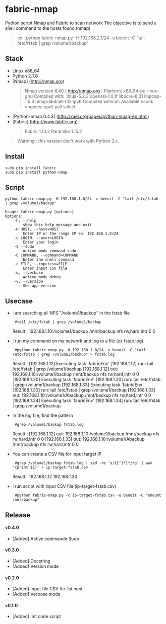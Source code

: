 # fabric-nmap
Python script Nmap and Fabric to scan network
The objective is to send a shell command to the hosts found (nmap)

>ex : python fabric-nmap.py -H 192.168.2.1/24 -u benoit -C "tail /etc/fstab | grep /volume1/backup"

## Stack
 + Linux x86_64
 + Python 2.7.6
 + [Nmap] (http://nmap.org)
    >Nmap version 6.40 ( http://nmap.org )
    >Platform: x86_64-pc-linux-gnu
    >Compiled with: liblua-5.2.3 openssl-1.0.1f libpcre-8.31 libpcap-1.5.3 nmap-libdnet-1.12 ipv6
    >Compiled without:
    >Available nsock engines: epoll poll select
 + [Python-nmap 0.4.3] (http://xael.org/pages/python-nmap-en.html)
 + [Fabric] (http://www.fabfile.org)
    >Fabric 1.10.2
    >Paramiko 1.15.2



>Warning : this version don't work with Python 3.x. 

## Install

    sudo pip install fabric
    sudo pip install python-nmap
  
## Script

    python fabric-nmap.py -H 192.168.1.0/24 -u benoit -C "tail /etc/fstab | grep /volume1/backup" 

    Usage: fabric-nmap.py [options]
    Options:
        -h, --help            
            show this help message and exit
        -H HOST, --host=HOST  
            Enter IP or the range IP ex: 192.168.1.0/24
        -u LOGIN, --user=LOGIN
            Enter your login
        -S --sudo
            Active mode command sudo
        -C COMMAND, --command=COMMAND
            Enter the shell command
        -c FILE, --inputcsv=FILE 
            Enter input CSV file
        -q, --verbose
            Active mode debug
        -v, --version
            See app version


## Usecase

 + I am searching all NFS "/volume1/backup" in the fstab file

        #tail /etc/fstab | grep /volume1/backup
    Result :
    192.168.1.10:/volume1/backup /mnt/backup nfs rw,hard,intr 0 0
    
 + I run my command on my network and log to a file (ex fstab.log)
 
        #python fabric-nmap.py -H 192.168.1.0/24 -u benoit -C "tail /etc/fstab | grep /volume1/backup" > fstab.log
    Result :
    [192.168.1.12] Executing task 'fabricEnv'
    [192.168.1.12] run: tail /etc/fstab | grep /volume1/backup
    [192.168.1.12] out: 192.168.1.10:/volume1/backup           /mnt/backup     nfs     rw,hard,intr    0       0
    [192.168.1.20] Executing task 'fabricEnv'
    [192.168.1.20] run: tail /etc/fstab | grep /volume1/backup
    [192.168.1.33] Executing task 'fabricEnv'
    [192.168.1.33] run: tail /etc/fstab | grep /volume1/backup
    [192.168.1.33] out: 192.168.1.10:/volume1/Abackup            /mnt/backup     nfs     rw,hard,intr    0       0
    [192.168.1.34] Executing task 'fabricEnv'
    [192.168.1.34] run: tail /etc/fstab | grep /volume1/backup
    
 + In the log file, find the pattern

        #grep /volume1/backup fstab.log
    Result :
    [192.168.1.12] out: 192.168.1.10:/volume1/backup           /mnt/backup     nfs     rw,hard,intr    0       0
    [192.168.1.33] out: 192.168.1.10:/volume1/Abackup            /mnt/backup     nfs     rw,hard,intr    0       0

 + You can create a CSV file for input target IP
 
        #grep /volume1/backup fstab.log | sed -re 's/[[^]*]*//g' | awk '{print $1}' > ip-target-fstab.csv
        
    Result :
    192.168.1.12
    192.168.1.33
    
 + I run script with input CSV file (ip-target-fstab.csv)
 
        #python fabric-nmap.py -c ip-target-fstab.csv -u benoit -C "umount /mnt/backup"
 

## Release

#### v0.4.0
- [Added] Active commande Sudo

#### v0.3.0
- [Added] Docstring
- [Added] Version mode

#### v0.2.0
- [Added] Input file CSV for list host
- [Added] Verbose mode

#### v0.1.0
- [Added] Init code script